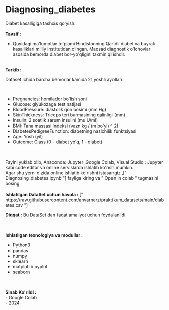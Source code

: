 # Diagnosing_diabetes
Diabet kasalligiga tashxis qo'yish.
<br><br>
<strong>Tavsif :</strong><br>
<ul>
  <li>Quyidagi ma'lumotlar to'plami Hindistonning Qandli diabet va buyrak kasalliklari milliy institutidan olingan. Maqsad diagnostik o'lchovlar asosida bemorda diabet bor-yo'qligini taxmin qilishdir.</li>
</ul>
<br>
<strong>Tarkib :</strong><br>
<p>Dataset ichida barcha bemorlar kamida 21 yoshli ayollari.</p><br>
<ul>
  <li>Pregnancies: homilador bo'lish soni</li>
  <li>Glucose: glyukozaga test natijasi</li>
  <li>BloodPressure: diastolik qon bosimi (mm Hg)</li>
  <li>SkinThickness: Triceps teri burmasining qalinligi (mm)</li>
  <li>Insulin: 2 soatlik sarum insulini (mu U/ml)</li>
  <li>BMI: Tana massasi indeksi (vazn kg / (m bo'yi) ^ 2)</li>
  <li>DiabetesPedigreeFunction: diabetning naslchilik funktsiyasi</li>
  <li>Age: Yosh (yil)</li>
  <li>Outcome: Class (0 - diabet yo'q, 1 - diabet)</li>
</ul>
<br><br>
Faylni yuklab olib, Anaconda: Jupyter ,Google Colab, Visual Studio : Jupyter kabi code editor va online servislarda ishlatib ko'rish mumkin.<br>
Agar shu yerni o'zida online ishlatib ko'rishni istasangiz ,[" Diagnosing_diabetes.ipynb "] fayliga kiring va " Open in colab " tugmasini bosing <br>
<br><strong>Ishlatilgan DataSet uchun havola :</strong> [" https://raw.githubusercontent.com/anvarnarz/praktikum_datasets/main/diabetes.csv "]<br>
<p><strong>Diqqat :</strong> Bu DataSet dan faqat amaliyot uchun foydalanildi.</p>
<br><br>
<strong>Ishlatilgan texnologiya va modullar :</strong><br>
<ul>
  <li>Python3</li>
  <li>pandas</li>
  <li>numpy</li>
  <li>sklearn</li>
  <li>matplotlib.pyplot</li>
  <li>seaborn</li>
</ul>
<br><br>
<strong>Sinab Ko'rildi :</strong><br>
- Google Colab<br>
- 2024


